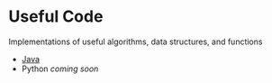 # Useful Code
Implementations of useful algorithms, data structures, and functions
* [Java](java.md)
* Python _coming soon_